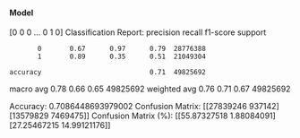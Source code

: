 #### Model
[0 0 0 ... 0 1 0]
Classification Report:
              precision    recall  f1-score   support

           0       0.67      0.97      0.79  28776388
           1       0.89      0.35      0.51  21049304

    accuracy                           0.71  49825692
   macro avg       0.78      0.66      0.65  49825692
weighted avg       0.76      0.71      0.67  49825692

Accuracy: 0.7086448693979002
Confusion Matrix:
[[27839246   937142]
 [13579829  7469475]]
Confusion Matrix (%):
[[55.87327518  1.88084091]
 [27.25467215 14.99121176]]
